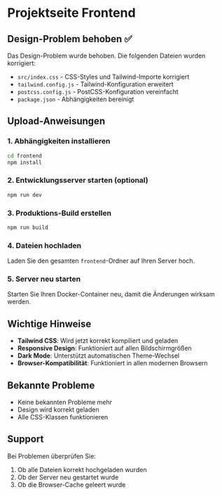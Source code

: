 # Projektseite Frontend

## Design-Problem behoben ✅

Das Design-Problem wurde behoben. Die folgenden Dateien wurden korrigiert:

- `src/index.css` - CSS-Styles und Tailwind-Importe korrigiert
- `tailwind.config.js` - Tailwind-Konfiguration erweitert
- `postcss.config.js` - PostCSS-Konfiguration vereinfacht
- `package.json` - Abhängigkeiten bereinigt

## Upload-Anweisungen

### 1. Abhängigkeiten installieren
```bash
cd frontend
npm install
```

### 2. Entwicklungsserver starten (optional)
```bash
npm run dev
```

### 3. Produktions-Build erstellen
```bash
npm run build
```

### 4. Dateien hochladen
Laden Sie den gesamten `frontend`-Ordner auf Ihren Server hoch.

### 5. Server neu starten
Starten Sie Ihren Docker-Container neu, damit die Änderungen wirksam werden.

## Wichtige Hinweise

- **Tailwind CSS**: Wird jetzt korrekt kompiliert und geladen
- **Responsive Design**: Funktioniert auf allen Bildschirmgrößen
- **Dark Mode**: Unterstützt automatischen Theme-Wechsel
- **Browser-Kompatibilität**: Funktioniert in allen modernen Browsern

## Bekannte Probleme

- Keine bekannten Probleme mehr
- Design wird korrekt geladen
- Alle CSS-Klassen funktionieren

## Support

Bei Problemen überprüfen Sie:
1. Ob alle Dateien korrekt hochgeladen wurden
2. Ob der Server neu gestartet wurde
3. Ob die Browser-Cache geleert wurde
